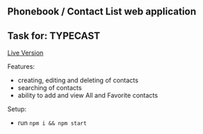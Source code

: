 ## Phonebook / Contact List web application
## Task for: TYPECAST

[Live Version](https://typeqast-contact-list.netlify.app)


Features:

- creating, editing and deleting of contacts
- searching of contacts
- ability to add and view All and Favorite contacts

Setup:
- run ```npm i && npm start```
